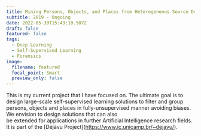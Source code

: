 ```yaml
---
title: Mining Persons, Objects, and Places from Heterogeneous Source Domains
subtitle: 2019 - Ongoing
date: 2022-05-30T15:43:10.507Z
draft: false
featured: false
tags:
  - Deep Learning
  - Self-Supervised Learning
  - Forensics
image:
  filename: featured
  focal_point: Smart
  preview_only: false
---
```

This is my current project that I have focused on. The ultimate goal is to design large-scale self-supervised learning solutions to filter and group persons, objects and places in fully-unsupervised manner avoiding biases. We envision to design solutions that can also\
be extended for applications in further Artificial Intelligence research fields. It is part of the [](https://www.ic.unicamp.br/~dejavu/)\[Déjàvu Project](<https://www.ic.unicamp.br/~dejavu/>).